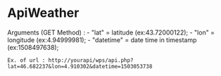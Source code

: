 # ApiWeather

Arguments (GET Method) : 
    - "lat" = latitude (ex:43.72000122);
    - "lon" = longitude (ex:4.94999981);
    - "datetime" = date time in timestamp (ex:1508497638);

    Ex. of url : http://yourapi/wps/api.php?lat=46.682237&lon=4.910302&datetime=1503053738